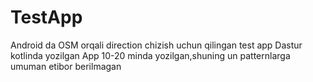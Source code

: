 # TestApp
Android da OSM orqali direction chizish uchun qilingan test app
Dastur kotlinda yozilgan
App 10-20 minda yozilgan,shuning un patternlarga umuman etibor berilmagan
